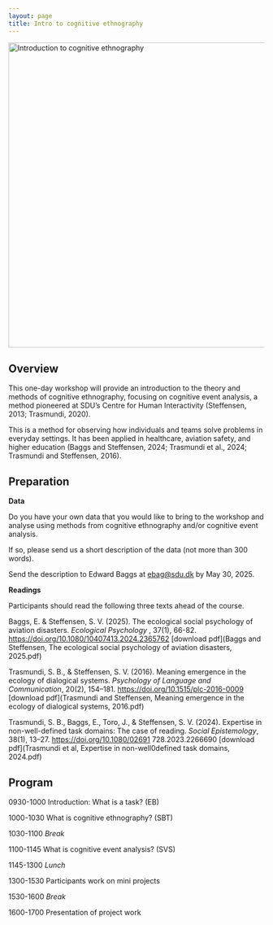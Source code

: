 ```yaml
---
layout: page
title: Intro to cognitive ethnography
---
```


<div class="text-center">
  <img src="{{ 'assets/img/cognitive_ethnography_poster.png' | relative_url }}" alt="Introduction to cognitive ethnography" width="600"/>
</div>

## Overview

This one-day workshop will provide an introduction to the theory and methods of cognitive ethnography, focusing on cognitive event analysis, a method pioneered at SDU’s Centre for Human Interactivity (Steffensen, 2013; Trasmundi, 2020).

This is a method for observing how individuals and teams solve problems in everyday settings. It has been applied in healthcare, aviation safety, and higher education (Baggs and Steffensen, 2024; Trasmundi et al., 2024; Trasmundi and Steffensen, 2016). 

## Preparation

**Data**

Do you have your own data that you would like to bring to the workshop and analyse using methods from cognitive ethnography and/or cognitive event analysis.

If so, please send us a short description of the data (not more than 300 words).

Send the description to Edward Baggs at ebag@sdu.dk by May 30, 2025.

**Readings**

Participants should read the following three texts ahead of the course.

Baggs, E. & Steffensen, S. V. (2025). The ecological social psychology of aviation disasters. _Ecological Psychology_
, 37(1), 66-82. https://doi.org/10.1080/10407413.2024.2365762
[download pdf](Baggs and Steffensen, The ecological social psychology of aviation disasters, 2025.pdf)

Trasmundi, S. B., & Steffensen, S. V. (2016). Meaning emergence in the ecology of dialogical
systems. _Psychology of Language and Communication_, 20(2), 154–181. https://doi.org/10.1515/plc-2016-0009
[download pdf](Trasmundi and Steffensen, Meaning emergence in the ecology of dialogical systems, 2016.pdf)

Trasmundi, S. B., Baggs, E., Toro, J., & Steffensen, S. V. (2024). Expertise in non-well-defined task
domains: The case of reading. _Social Epistemology_, 38(1), 13–27. https://doi.org/10.1080/02691
728.2023.2266690
[download pdf](Trasmundi et al, Expertise in non-well0defined task domains, 2024.pdf)

## Program

0930-1000 Introduction: What is a task? (EB)

1000-1030 What is cognitive ethnography? (SBT)

1030-1100 _Break_

1100-1145 What is cognitive event analysis? (SVS)

1145-1300 _Lunch_

1300-1530 Participants work on mini projects

1530-1600 _Break_

1600-1700 Presentation of project work
